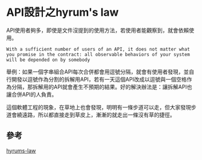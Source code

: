 # API設計之hyrum's law


API使用者夠多，即使是文件沒提到的使用方法，若使用者能觀察到，就會依賴使用。
<!--more-->
``With a sufficient number of users of an API, it does not matter what you promise in the contract: all observable behaviors of your system will be depended on by somebody
``

舉例：如果一個字串組合API每次合併都會用逗號分隔，就會有使用者發現，並自行開發以逗號作為分割的拆解用API，若有一天這個API改成以逗號與一個空格作為分隔，那拆解用的API就會產生不預期的結果。好的解決辦法是：讓拆解API也讓合併API的人負責。

這個軟體工程的現象，在草地上也會發現，明明有一條步道可以走，但大家發現步道會繞遠路，所以都直接走到草皮上，漸漸的就走出一條沒有草的捷徑。


## 參考
[hyrums-law](https://thebootstrappedfounder.com/hyrums-law/)
